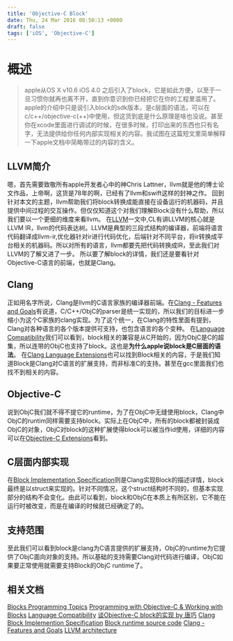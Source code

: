 ```yaml
---
title: 'Objective-C Block'
date: Thu, 24 Mar 2016 08:50:13 +0000
draft: false
tags: ['iOS', 'Objective-C']
---
```


概述
==

> apple从OS X v10.6 iOS 4.0 之后引入了block，它是如此方便，以至于一旦习惯你就再也离不开，直到你意识到你已经把它在你的工程里滥用了。apple的介绍中只是说引入block的sdk版本，是c层面的语法，可以在c/c++/objective-c(++)中使用，但这货到底是什么原理是啥也没说。甚至你在xcode里面进行调试的时候，在很多时候，打印出来的东西也只有名字，无法提供给你任何内部实现相关的内容。我试图在这篇短文里简单解释一下apple文档中简略带过的内容的含义。  

LLVM简介
------

嗯，首先需要致敬所有apple开发者心中的神Chris Lattner，llvm就是他的博士论文作品，上帝啊，这货是78年的啊，已经有了llvm和swift这样的封神之作。 回到针对本文的主题，llvm帮助我们将block转换成能直接在设备运行的机器码，并且提供中间过程的交互操作。但仅仅知道这个对我们理解Block没有什么帮助，所以我们要以一个更细的维度来看llvm。 在[LLVM](http://www.aosabook.org/en/llvm.html)一文中,CL有讲LLVM的核心就是LLVM IR，llvm的代码表达树。LLVM是典型的三段式结构的编译器，前端将语言代码翻译成llvm-ir,优化器针对ir进行代码优化，后端针对不同平台，将ir转换成平台相关的机器码。所以对所有的语言，llvm都要先把代码转换成IR，至此我们对LLVM的了解又进了一步。 所以要了解block的详情，我们还是要看针对Objective-C语言的前端，也就是Clang。

Clang
-----

正如用名字所说，Clang是llvm的C语言家族的编译器前端。在[Clang - Features and Goals](http://clang.llvm.org/features.html#unifiedparser)有说道，C/C++/ObjC的parser是统一实现的，所以我们的目标进一步缩小为这个C家族的clang实现。为了这个统一，在Clang的特性里面有提到，Clang对各种语言的各个版本提供可支持，也包含语言的各个变种。 在[Language Compatibility](http://clang.llvm.org/compatibility.html#blocks-in-protected-scope)我们可以看到，block相关的兼容是从C开始的，因为ObjC是C的超集，所以连带的ObjC也支持了block。这也是**为什么apple说block是C层面的语法**。 在[Clang Language Extensions](http://clang.llvm.org/docs/LanguageExtensions.html)也可以找到Block相关的内容，于是我们知道Block是Clang对C语言的扩展支持，而非标准C的支持。甚至在gcc里面我们也找不到相关的内容。

Objective-C
-----------

说到ObjC我们就不得不提它的runtime，为了在ObjC中无缝使用block，Clang中ObjC的runtim同样需要支持block。实际上在ObjC中，所有的block都被封装成ObjC的对象，ObjC对block的这种扩展使得block可以被当作id使用，详细的内容可以在[Objective-C Extensions](http://clang.llvm.org/docs/BlockLanguageSpec.html#id6)看到。

C层面内部实现
-------

在[Block Implementation Specification](http://clang.llvm.org/docs/Block-ABI-Apple.html)则是Clang实现Block的描述详情，block最终是以struct来实现的。针对不同情况，这个struct结构时不同的，但基本实现部分的结构不会变化。由此可以看到，block和ObjC在本质上有所区别，它不能在运行时被改变，而是在编译的时候就已经确定了的。

支持范围
----

至此我们可以看到block是clang为C语言提供的扩展支持，ObjC的runtime为它提供了ObjC面向对象的支持。所以基础的支持需要Clang对代码进行编译，ObjC如果要正常使用就需要支持Block的ObjC runtime了。

相关文档
----

[Blocks Programming Topics](https://developer.apple.com/library/ios/documentation/Cocoa/Conceptual/Blocks/Articles/00_Introduction.html#//apple_ref/doc/uid/TP40007502-CH1-SW1) [Programming with Objective-C & Working with Blocks](https://developer.apple.com/library/ios/documentation/Cocoa/Conceptual/ProgrammingWithObjectiveC/WorkingwithBlocks/WorkingwithBlocks.html) [Language Compatibility](http://clang.llvm.org/compatibility.html#blocks-in-protected-scope) [谈Objective-C block的实现 by 唐巧](http://blog.devtang.com/2013/07/28/a-look-inside-blocks/) [Clang Block Implemention Specification](http://clang.llvm.org/docs/Block-ABI-Apple.html#imported-const-copy-variables) [Block runtime source code](https://llvm.org/svn/llvm-project/compiler-rt/trunk/lib/BlocksRuntime/) [Clang - Features and Goals](http://clang.llvm.org/features.html#unifiedparser) [LLVM architecture](http://www.aosabook.org/en/llvm.html)